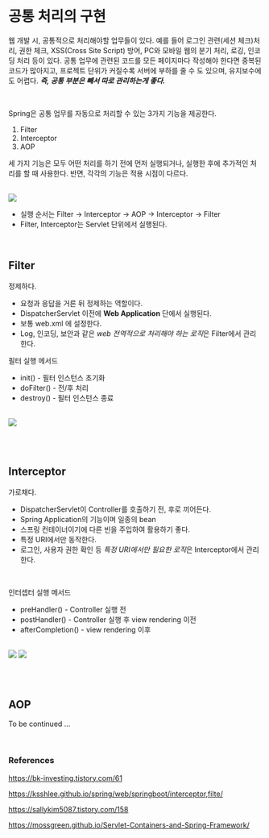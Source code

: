 # 공통 처리의 구현

웹 개발 시, 공통적으로 처리해야할 업무들이 있다.
예를 들어 로그인 관련(세션 체크)처리, 권한 체크, XSS(Cross Site Script) 방어, PC와 모바일 웹의 분기 처리, 로깅, 인코딩 처리 등이 있다. 
공통 업무에 관련된 코드를 모든 페이지마다 작성해야 한다면
중복된 코드가 많아지고, 프로젝트 단위가 커질수록 서버에 부하를 줄 수 도 있으며, 유지보수에도 어렵다. 
__*즉, 공통 부분은 빼서 따로 관리하는게 좋다.*__

<br>

Spring은 공통 업무를 자동으로 처리할 수 있는 3가지 기능을 제공한다. 

1. Filter
2. Interceptor
3. AOP

세 가지 기능은 모두 어떤 처리를 하기 전에 먼저 실행되거나, 실행한 후에 추가적인 처리를 할 때 사용한다.
반면, 각각의 기능은 적용 시점이 다르다. 

<br>

<img src="https://img1.daumcdn.net/thumb/R1280x0/?scode=mtistory2&fname=https%3A%2F%2Fblog.kakaocdn.net%2Fdn%2FcHRhZl%2FbtqBE12ZZ5V%2FXJBrJ8FHof2KXC3xaEYZsK%2Fimg.png">


* 실행 순서는 Filter -> Interceptor -> AOP -> Interceptor -> Filter 
* Filter, Interceptor는 Servlet 단위에서 실행된다.

<br>

##  Filter
정제하다.

* 요청과 응답을 거른 뒤 정제하는 역할이다.
* DispatcherServlet 이전에 **Web Application** 단에서 실행된다. 
* 보통 web.xml 에 설정한다. 
* Log, 인코딩, 보안과 같은 *web 전역적으로 처리해야 하는 로직*은 Filter에서 관리한다.


필터 실행 메서드
* init() - 필터 인스턴스 초기화
* doFilter() - 전/후 처리
* destroy() - 필터 인스턴스 종료

<br>

<img src="https://user-images.githubusercontent.com/8748075/86555900-d9095d00-bfa5-11ea-87f9-fac27fc6de3f.png">


<br><br>


## Interceptor
가로채다.

* DispatcherServlet이 Controller를 호출하기 전, 후로 끼어든다.
* Spring Application의 기능이며 일종의 bean
* 스프링 컨테이너이기에 다른 빈을 주입하여 활용하기 좋다.
* 특정 URI에서만 동작한다.
* 로그인, 사용자 권한 확인 등 *특정 URI에서만 필요한 로직*은 Interceptor에서 관리한다.

<br>

인터셉터 실행 메서드
* preHandler() - Controller 실행 전
* postHandler() - Controller 실행 후 view rendering 이전
* afterCompletion() - view rendering 이후

<br>

<img src="https://img1.daumcdn.net/thumb/R1280x0/?scode=mtistory2&fname=https%3A%2F%2Fblog.kakaocdn.net%2Fdn%2FcnB6RX%2FbtqHZIxSOcm%2FEOh03mdZQgNhzKr5mrtFD1%2Fimg.png">
<img src="https://blog.kakaocdn.net/dn/cMejKo/btqH8cjAviy/hisVhNkQLh9Bv4XMjvknL1/img.png">

<br><br>

##  AOP
To be continued ... 

<br>

### References
https://bk-investing.tistory.com/61

https://ksshlee.github.io/spring/web/springboot/interceptor,filte/

https://sallykim5087.tistory.com/158

https://mossgreen.github.io/Servlet-Containers-and-Spring-Framework/
